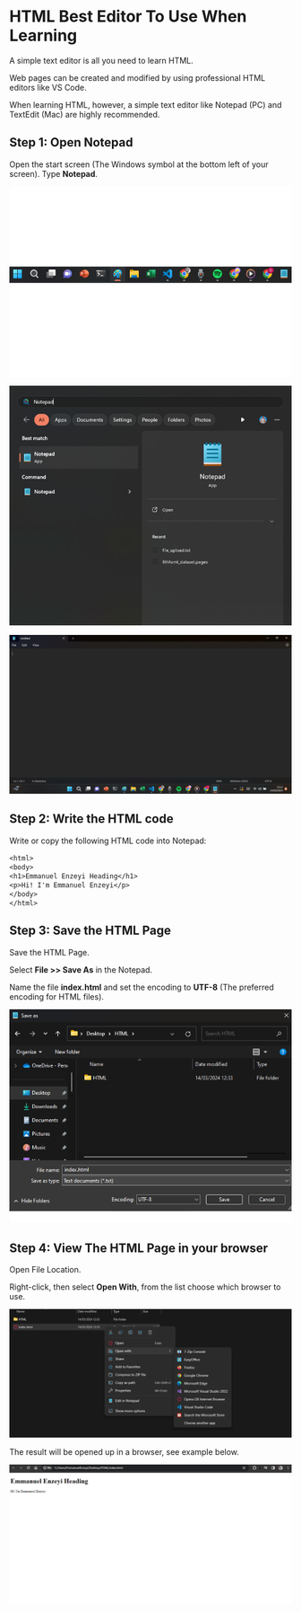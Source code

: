 # HTML Best Editor To Use When Learning

A simple text editor is all you need to learn HTML.

Web pages can be created and modified by using professional HTML editors like VS Code.

When learning HTML, however, a simple text editor like Notepad (PC) and TextEdit (Mac) are highly recommended.

## Step 1: Open Notepad

Open the start screen (The Windows symbol at the bottom left of your screen). Type **Notepad**.

![Start Screen](./Images/StartScreen.png)

![Notepad Search](./Images/NotePadSearch.png)

![Notepad Open](./Images/NotePadOpen.png)

## Step 2: Write the HTML code

Write or copy the following HTML code into Notepad:

```<!DOCTYPE html>
<html>
<body>
<h1>Emmanuel Enzeyi Heading</h1>
<p>Hi! I'm Emmanuel Enzeyi</p>
</body>
</html>
```

## Step 3: Save the HTML Page

Save the HTML Page.

Select **File >> Save As** in the Notepad.

Name the file **index.html** and set the encoding to **UTF-8** (The preferred encoding for HTML files).

![Save As](./Images/SaveAs.png)

## Step 4: View The HTML Page in your browser

Open File Location.

Right-click, then select **Open With**, from the list choose which browser to use.

![Open With](./Images/OpenWith.png)

The result will be opened up in a browser, see example below.

![Output On Browser](./Images/OutPutOnBrowser.png)
```
